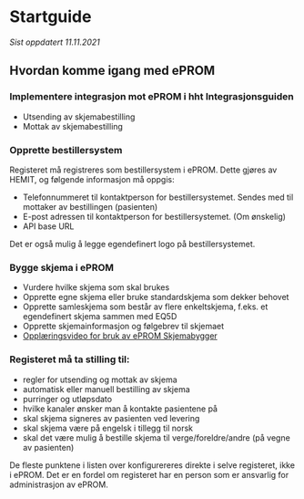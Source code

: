 # Startguide

*Sist oppdatert 11.11.2021*

## Hvordan komme igang med ePROM

### Implementere integrasjon mot ePROM i hht Integrasjonsguiden
-	Utsending av skjemabestilling
-	Mottak av skjemabestilling

### Opprette bestillersystem

Registeret må registreres som bestillersystem i ePROM. Dette gjøres av HEMIT, og følgende informasjon må oppgis:
- Telefonnummeret til kontaktperson for bestillersystemet. Sendes med til mottaker av bestillingen (pasienten)
- E-post adressen til kontaktperson for bestillersystemet. (Om ønskelig)
- API base URL

Det er også mulig å legge egendefinert logo på bestillersystemet. 

### Bygge skjema i ePROM
- Vurdere hvilke skjema som skal brukes
-	Opprette egne skjema eller bruke standardskjema som dekker behovet
-	Opprette samleskjema som består av flere enkeltskjema, f.eks. et egendefinert skjema sammen med EQ5D
-	Opprette skjemainformasjon og følgebrev til skjemaet
- [Opplæringsvideo for bruk av ePROM Skjemabygger](https://youtu.be/3vMOpnLnQ80)


### Registeret må ta stilling til:
- regler for utsending og mottak av skjema
- automatisk eller manuell bestilling av skjema
- purringer og utløpsdato
- hvilke kanaler ønsker man å kontakte pasientene på
- skal skjema signeres av pasienten ved levering
- skal skjema være på engelsk i tillegg til norsk
- skal det være mulig å bestille skjema til verge/foreldre/andre (på vegne av pasienten)

De fleste punktene i listen over konfigurereres direkte i selve registeret, ikke i ePROM. Det er en fordel om registeret har en person som er ansvarlig for administrasjon av ePROM.
